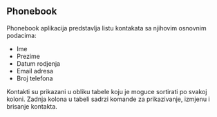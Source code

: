 ## Phonebook

Phonebook aplikacija predstavlja listu kontakata sa njihovim osnovnim podacima:

* Ime
* Prezime
* Datum rodjenja
* Email adresa
* Broj telefona

Kontakti su prikazani u obliku tabele koju je moguce sortirati po svakoj koloni.
Zadnja kolona u tabeli sadrzi komande za prikazivanje, izmjenu i brisanje kontakta.

